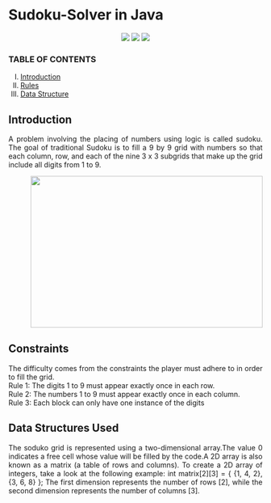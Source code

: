  # Sudoku-Solver in Java
 <p align="center">
<img src="https://img.shields.io/badge/Aarti Mattoo-pink">
<img src="https://badges.frapsoft.com/os/v1/open-source.svg?v=103">
<img src="https://img.shields.io/badge/Contributions-Welcome-brightgreen">
 </p>
 
 
 
<h3> TABLE OF CONTENTS </h3>
<ol type="I">
    <li><a href="#intro"> Introduction  </a></li>
    <li><a href="#rules"> Rules </a></li>
    <li><a href="#assump"> Data Structure </a></li>
    
   
  
  
 </ol> 
 
<h2 id="intro">Introduction</h2>
<p align="justify">
A problem involving the placing of numbers using logic is called sudoku. The goal of traditional Sudoku is to fill a 9 by 9 grid with numbers so that each column, row, and each of the nine 3 x 3 subgrids that make up the grid include all digits from 1 to 9.
 </p>
 
<p align="right">
  <img width="460" height="300" src="https://user-images.githubusercontent.com/116307514/218178730-a3c647e5-ed9b-4fd1-816d-332fbedeaff3.png">
</p>

<h2 id="rules">Constraints</h2>
<p align="justify">
 The difficulty comes from the constraints the player must adhere to in order to fill the grid. <br>
Rule 1: The digits 1 to 9 must appear exactly once in each row.  <br>
Rule 2: The numbers 1 to 9 must appear exactly once in each column. <br>
Rule 3: Each block can only have one instance of the digits <br>
 </p>


<h2 id="assump">Data Structures Used</h2>
<p align="justify">
 The soduko grid is represented using a two-dimensional array.The value 0 indicates a free cell whose value will be filled by the code.A 2D array is also known as a matrix (a table of rows and columns). To create a 2D array of integers, take a look at the following example: int matrix[2][3] = { {1, 4, 2}, {3, 6, 8} }; The first dimension represents the number of rows [2], while the second dimension represents the number of columns [3].
 </p>










